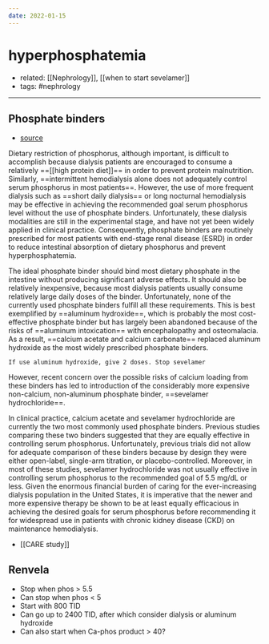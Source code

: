 ```yaml
---
date: 2022-01-15
---
```


# hyperphosphatemia

- related: [[Nephrology]], [[when to start sevelamer]]
- tags: #nephrology
---

## Phosphate binders

- [source](https://www.kidney-international.org/article/S0085-2538\(15\)50372-4/pdf)

Dietary restriction of phosphorus, although important,
is difficult to accomplish because dialysis patients are encouraged to consume a relatively ==[[high protein diet]]== in
order to prevent protein malnutrition. Similarly, ==intermittent hemodialysis alone does not adequately control serum phosphorus in most patients==. However, the use of more frequent dialysis such as ==short daily dialysis== or long nocturnal hemodialysis may be effective in achieving the recommended goal serum phosphorus level without the use of phosphate binders. Unfortunately, these dialysis modalities are still in the experimental stage, and have not yet been widely applied in clinical practice. Consequently, phosphate binders are routinely prescribed for most patients with end-stage renal disease (ESRD) in order to reduce intestinal absorption of dietary phosphorus and prevent hyperphosphatemia.

The ideal phosphate binder should bind most dietary phosphate in the intestine without producing significant adverse effects. It should also be relatively inexpensive, because most dialysis patients usually consume relatively large daily doses of the binder. Unfortunately, none of the currently used phosphate binders fulfill all these requirements. This is best exemplified by ==aluminum hydroxide==, which is probably the most cost-effective phosphate binder but has largely been abandoned because of the risks of ==aluminum intoxication== with encephalopathy and osteomalacia. As a result, ==calcium acetate and calcium carbonate== replaced aluminum hydroxide as the most widely prescribed phosphate binders.

```ad-note
If use aluminum hydroxide, give 2 doses. Stop sevelamer
```

However, recent concern over the possible risks of calcium loading from these binders has led to introduction of the considerably more expensive non-calcium, non-aluminum phosphate binder, ==sevelamer hydrochloride==.

In clinical practice, calcium acetate and sevelamer hydrochloride are currently the two most commonly used phosphate binders. Previous studies comparing these two binders suggested that they are equally effective in controlling serum phosphorus. Unfortunately, previous trials did not allow for adequate comparison of these binders because by design they were either open-label, single-arm titration, or placebo-controlled. Moreover, in most of these studies, sevelamer hydrochloride was not usually effective in controlling serum phosphorus to the recommended goal of 5.5 mg/dL or less. Given the enormous financial burden of caring for the ever-increasing dialysis population in the United States, it is imperative that the newer and more expensive therapy be shown to be at least equally efficacious in achieving the desired goals for serum phosphorus before recommending it for widespread use in patients with chronic kidney disease (CKD) on maintenance hemodialysis.

- [[CARE study]]

## Renvela

- Stop when phos > 5.5
- Can stop when phos < 5
- Start with 800 TID
- Can go up to 2400 TID, after which consider dialysis or aluminum hydroxide
- Can also start when Ca-phos product  > 40?
